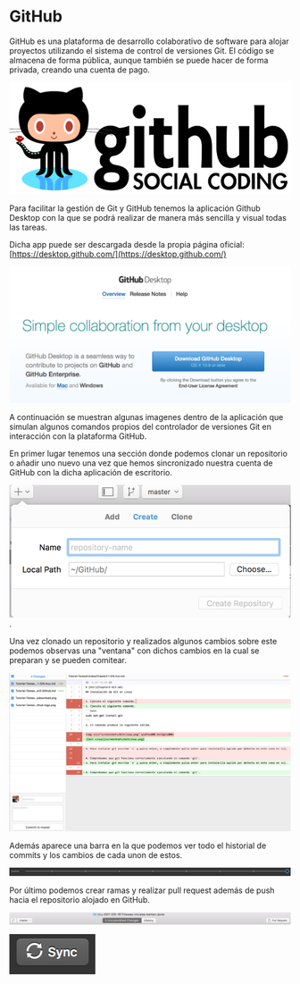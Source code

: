 # **GitHub**

GitHub es una plataforma de desarrollo colaborativo de software para alojar proyectos utilizando el sistema de control de versiones Git. El código se almacena de forma pública, aunque también se puede hacer de forma privada, creando una cuenta de pago.

![Logo-GitHub](screenshots/github-logo.png)

Para facilitar la gestión de Git y GitHub tenemos la aplicación Github Desktop con la que se podrá realizar de manera más sencilla y visual todas las tareas.

Dicha app puede ser descargada desde la propia página oficial: [https://desktop.github.com/](https://desktop.github.com/)

![DesktopDownload-GitHub](screenshots/github-desktopdownload.png)

A continuación se muestran algunas imagenes dentro de la aplicación que simulan algunos comandos propios del controlador de versiones Git en interacción con la plataforma GitHub.

En primer lugar tenemos una sección donde podemos clonar un repositorio o añadir uno nuevo una vez que hemos sincronizado nuestra cuenta de GitHub con la dicha aplicación de escritorio.

![Repository-DesktopGitHub](screenshots/repositorysection-githubdesktop.png).

Una vez clonado un repositorio y realizados algunos cambios sobre este podemos observas una "ventana" con dichos cambios en la cual se preparan y se pueden comitear.

![Commits-DesktopGitHub](screenshots/commitsection-githubdesktop.png)

Además aparece una barra en la que podemos ver todo el historial de commits y los cambios de cada unon de estos.

![Commits2-DesktopGitHub](screenshots/commithistorial-githubdesktop.png)

Por último podemos crear ramas y realizar pull request además de push hacia el repositorio alojado en GitHub.

![Commands-DesktopGitHub](screenshots/gitcommands-githubdesktop.png)

![Push-DesktopGitHub](screenshots/push-githubdesktop.png)

